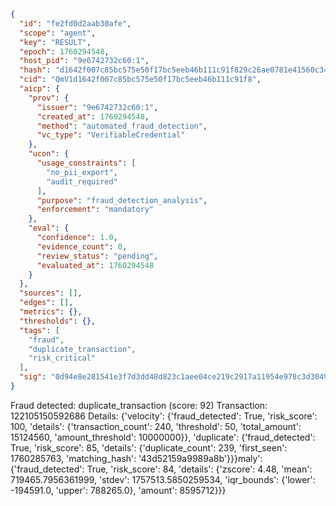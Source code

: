 ```json
{
  "id": "fe2fd0d2aab30afe",
  "scope": "agent",
  "key": "RESULT",
  "epoch": 1760294548,
  "host_pid": "9e6742732c60:1",
  "hash": "d1642f007c85bc575e50f17bc5eeb46b111c91f829c26ae0781e41560c3485a3",
  "cid": "QmV1d1642f007c85bc575e50f17bc5eeb46b111c91f8",
  "aicp": {
    "prov": {
      "issuer": "9e6742732c60:1",
      "created_at": 1760294548,
      "method": "automated_fraud_detection",
      "vc_type": "VerifiableCredential"
    },
    "ucon": {
      "usage_constraints": [
        "no_pii_export",
        "audit_required"
      ],
      "purpose": "fraud_detection_analysis",
      "enforcement": "mandatory"
    },
    "eval": {
      "confidence": 1.0,
      "evidence_count": 0,
      "review_status": "pending",
      "evaluated_at": 1760294548
    }
  },
  "sources": [],
  "edges": [],
  "metrics": {},
  "thresholds": {},
  "tags": [
    "fraud",
    "duplicate_transaction",
    "risk_critical"
  ],
  "sig": "0d94e8e281541e3f7d3dd48d823c1aee04ce219c2917a11954e978c3d30493ba"
}
```

Fraud detected: duplicate_transaction (score: 92)
Transaction: 122105150592686
Details: {'velocity': {'fraud_detected': True, 'risk_score': 100, 'details': {'transaction_count': 240, 'threshold': 50, 'total_amount': 15124560, 'amount_threshold': 10000000}}, 'duplicate': {'fraud_detected': True, 'risk_score': 85, 'details': {'duplicate_count': 239, 'first_seen': 1760285763, 'matching_hash': '43d52159a9989a8b'}}}maly': {'fraud_detected': True, 'risk_score': 84, 'details': {'zscore': 4.48, 'mean': 719465.7956361999, 'stdev': 1757513.5850259534, 'iqr_bounds': {'lower': -194591.0, 'upper': 788265.0}, 'amount': 8595712}}}